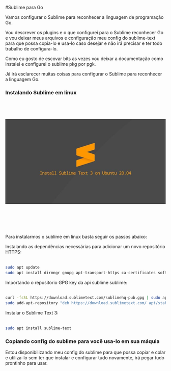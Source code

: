 #Sublime para Go

Vamos configurar o Sublime para reconhecer a linguagem de programação Go.

Vou descrever os plugins e o que configurei para o Sublime reconhecer Go e vou deixar meus arquivos e configuração meu config do sublime-text para que possa copia-lo e usa-lo caso desejar e não irá precisar e ter todo trabalho de configura-lo.

Como eu gosto de escovar bits as vezes vou deixar a documentação como instalei e configurei o sublime pkg por pgk.

Já irá esclarecer muitas coisas para configurar o Sublime para reconhecer a linguagem Go.

### Instalando Sublime em linux 

<h1 align="center">
  <br />
  <img src="https://github.com/jeffotoni/gosublimedoc/blob/master/sublime-go.jpg" alt="logo" width="700" />
  <br />
  <br />
  <br />
</h1>

Para instalarmos o sublime em linux basta seguir os passos abaixo:


Instalando as dependências necessárias para adicionar um novo repositório HTTPS:
```bash

sudo apt update
sudo apt install dirmngr gnupg apt-transport-https ca-certificates software-properties-common

```

Importando o repositorio GPG key da api sublime sublime:
```bash

curl -fsSL https://download.sublimetext.com/sublimehq-pub.gpg | sudo apt-key add -
sudo add-apt-repository "deb https://download.sublimetext.com/ apt/stable/"

```

Instalar o Sublime Text 3:
```bash

sudo apt install sublime-text

```


### Copiando config do sublime para você usa-lo em sua máquia

Estou disponibilizando meu config do sublime para que possa copiar e colar e utiliza-lo sem ter que instalar e configurar tudo novamente, irá pegar tudo prontinho para usar.
